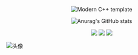 <div id="title" align=center>

![Modern C++ template][github-sub-title:img]

![Anurag's GitHub stats](https://github-readme-stats.vercel.app/api?username=EricDu-Supio&show_icons=true&theme=tokyonight)

![](https://img.shields.io/badge/Music-Rock-yellow) 
![](https://img.shields.io/badge/Language-Python-orange) 
![](https://img.shields.io/badge/Likes-Anime-red)

</div>

![头像](image/头像.jpg)

[github-sub-title:img]: https://readme-typing-svg.herokuapp.com?font=Segoe+Script&center=true&lines=Eric_Du.
